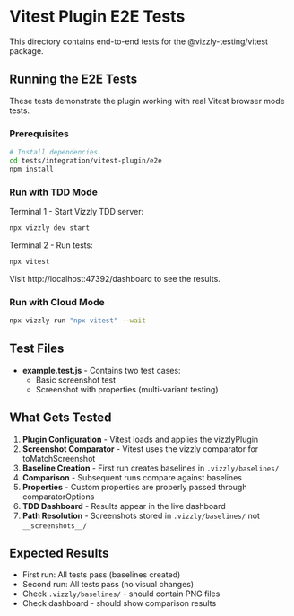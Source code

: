 # Vitest Plugin E2E Tests

This directory contains end-to-end tests for the @vizzly-testing/vitest package.

## Running the E2E Tests

These tests demonstrate the plugin working with real Vitest browser mode tests.

### Prerequisites

```bash
# Install dependencies
cd tests/integration/vitest-plugin/e2e
npm install
```

### Run with TDD Mode

Terminal 1 - Start Vizzly TDD server:
```bash
npx vizzly dev start
```

Terminal 2 - Run tests:
```bash
npx vitest
```

Visit http://localhost:47392/dashboard to see the results.

### Run with Cloud Mode

```bash
npx vizzly run "npx vitest" --wait
```

## Test Files

- **example.test.js** - Contains two test cases:
  - Basic screenshot test
  - Screenshot with properties (multi-variant testing)

## What Gets Tested

1. **Plugin Configuration** - Vitest loads and applies the vizzlyPlugin
2. **Screenshot Comparator** - Vitest uses the vizzly comparator for toMatchScreenshot
3. **Baseline Creation** - First run creates baselines in `.vizzly/baselines/`
4. **Comparison** - Subsequent runs compare against baselines
5. **Properties** - Custom properties are properly passed through comparatorOptions
6. **TDD Dashboard** - Results appear in the live dashboard
7. **Path Resolution** - Screenshots stored in `.vizzly/baselines/` not `__screenshots__/`

## Expected Results

- First run: All tests pass (baselines created)
- Second run: All tests pass (no visual changes)
- Check `.vizzly/baselines/` - should contain PNG files
- Check dashboard - should show comparison results
